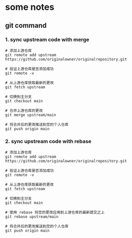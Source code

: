 # some notes

## git command 

### 1. sync upstream code with merge  
```
# 添加上游仓库
git remote add upstream https://github.com/originalowner/originalrepository.git

# 验证上游仓库是否添加成功
git remote -v

# 从上游仓库获取最新的更改
git fetch upstream

# 切换到主分支
git checkout main

# 合并上游仓库的更改
git merge upstream/main

# 将合并后的更改推送到您的个人仓库
git push origin main
```

### 2. sync upstream code with rebase  
```
# 添加上游仓库
git remote add upstream https://github.com/originalowner/originalrepository.git

# 验证上游仓库是否添加成功
git remote -v

# 从上游仓库获取最新的更改
git fetch upstream

# 切换到主分支
git checkout main

# 使用 rebase 将您的更改应用到上游仓库的最新提交之上
git rebase upstream/main

# 将合并后的更改推送到您的个人仓库
git push origin main
```